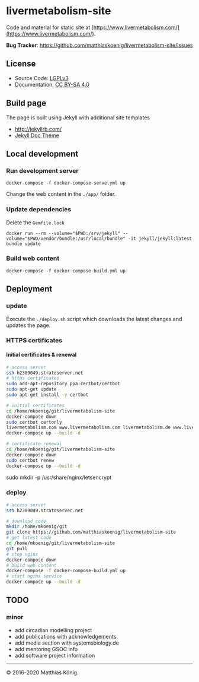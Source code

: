 # livermetabolism-site
Code and material for static site at [https://www.livermetabolism.com/](https://www.livermetabolism.com/).

**Bug Tracker**: https://github.com/matthiaskoenig/livermetabolism-site/issues  

## License
* Source Code: [LGPLv3](http://opensource.org/licenses/GPL-3.0)
* Documentation: [CC BY-SA 4.0](http://creativecommons.org/licenses/by-sa/4.0/)

## Build page
The page is built using Jekyll with additional site templates 
* http://jekyllrb.com/
* [Jekyll Doc Theme](https://aksakalli.github.io/jekyll-doc-theme/)


## Local development
### Run development server
```
docker-compose -f docker-compose-serve.yml up
```
Change the web content in the `./app/` folder.


### Update dependencies
Delete the `Gemfile.lock`
```
docker run --rm --volume="$PWD:/srv/jekyll" --volume="$PWD/vendor/bundle:/usr/local/bundle" -it jekyll/jekyll:latest bundle update
```
### Build web content
```
docker-compose -f docker-compose-build.yml up
```

## Deployment

### update
Execute the `./deploy.sh` script which downloads the latest changes and updates the page.


### HTTPS certificates
#### Initial certificates & renewal
```bash
# access server
ssh h2389049.stratoserver.net
# https certificates
sudo add-apt-repository ppa:certbot/certbot
sudo apt-get update
sudo apt-get install -y certbot

# initial certificates
cd /home/mkoenig/git/livermetabolism-site
docker-compose down
sudo certbot certonly
livermetabolism.com www.livermetabolism.com livermetabolism.de www.livermetabolism.de liver-metabolism.com www.liver-metabolism.com liver-metabolism.de www.liver-metabolism.de
docker-compose up --build -d

# certificate renewal 
cd /home/mkoenig/git/livermetabolism-site
docker-compose down
sudo certbot renew
docker-compose up --build -d
```

sudo mkdir -p /usr/share/nginx/letsencrypt


### deploy
```bash
# access server
ssh h2389049.stratoserver.net

# download code
mkdir /home/mkoenig/git
git clone https://github.com/matthiaskoenig/livermetabolism-site
# get latest code
cd /home/mkoenig/git/livermetabolism-site
git pull
# stop nginx
docker-compose down
# build web content
docker-compose -f docker-compose-build.yml up
# start nginx service
docker-compose up --build -d
```


## TODO
### minor
* add circadian modelling project
* add publications with acknowledgements
* add media section with systemsbiology.de
* add mentoring GSOC info
* add software project information

----
&copy; 2016-2020 Matthias König.
